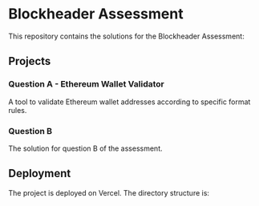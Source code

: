 # Blockheader Assessment

This repository contains the solutions for the Blockheader Assessment:

## Projects

### Question A - Ethereum Wallet Validator
A tool to validate Ethereum wallet addresses according to specific format rules.

### Question B
The solution for question B of the assessment.

## Deployment

The project is deployed on Vercel. The directory structure is:

